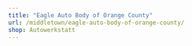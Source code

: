 ```yaml
---
title: "Eagle Auto Body of Orange County"
url: /middletown/eagle-auto-body-of-orange-county/
shop: Autowerkstatt
---
```


